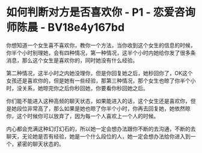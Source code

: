 # 如何判断对方是否喜欢你 - P1 - 恋爱咨询师陈晨 - BV18e4y167bd

你想知道一个女生喜不喜欢你，教你一个方法，当你收到这个女生的信息的时候，你半个小时别理她，会有四种情况，第一种情况，这半个小时内她给你发了很多条消息，那么这个女生是喜欢你的，同时她没有什么经验。

第二种情况，这半小时之内她没理你，但是你回复她之后，她秒回你了，OK这个女孩还是喜欢你的，但是她有一些经验，那第三种情况，那个女生也晾了你半个小时，没关系，她晾完你之后你秒回她，你要看你秒回她之后。

你们能不能进入这种高频的聊天状态，如果能进入的话，这个女生还是喜欢你，但是她段位非常高了，那么如果是她也晾了你半个小时，你再去回复她，她依然晾你，这个时候你可以放弃了，因为每一个人喜欢上一个人的时候。

内心都会充满这种幻灯幻石的，所以她一定会想办法跟你不断的去沟通，不断的去聊天，无论她是否有经验，她是一个什么段位的人，她一定会想办法给你进入到一个，紧密的聊天状态的。

